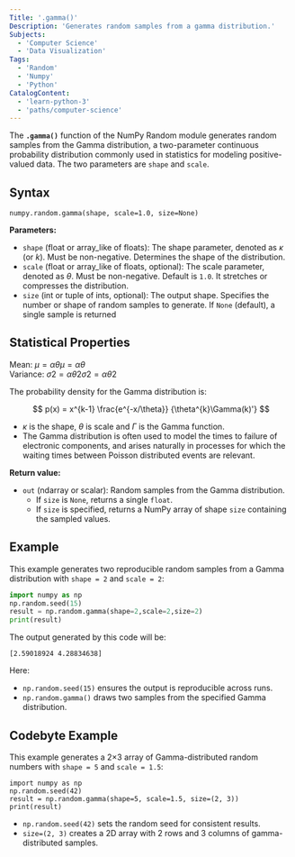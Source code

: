 ```yaml
---
Title: '.gamma()'
Description: 'Generates random samples from a gamma distribution.'
Subjects:
  - 'Computer Science'
  - 'Data Visualization'
Tags:
  - 'Random'
  - 'Numpy'
  - 'Python'
CatalogContent:
  - 'learn-python-3'
  - 'paths/computer-science'
---
```


The **`.gamma()`** function of the NumPy Random module generates random samples from the Gamma distribution, a two-parameter continuous probability distribution commonly used in statistics for modeling positive-valued data. The two parameters are `shape` and `scale`.

## Syntax

```pseudo
numpy.random.gamma(shape, scale=1.0, size=None)
```

**Parameters:**

- `shape` (float or array_like of floats): The shape parameter, denoted as $\kappa$ (or $k$). Must be non-negative. Determines the shape of the distribution.
- `scale` (float or array_like of floats, optional): The scale parameter, denoted as $\theta$. Must be non-negative. Default is `1.0`. It stretches or compresses the distribution.
- `size` (int or tuple of ints, optional): The output shape. Specifies the number or shape of random samples to generate. If `None` (default), a single sample is returned

## Statistical Properties

Mean: $μ=αθμ=αθ$\
Variance: $σ2=αθ2σ2=αθ2$

The probability density for the Gamma distribution is:

$$
p(x) = x^{k-1} \frac{e^{-x/\theta}} {\theta^{k}\Gamma(k)'}
$$

- $\kappa$ is the shape, $\theta$ is scale and $\Gamma$ is the Gamma function.
- The Gamma distribution is often used to model the times to failure of electronic components, and arises naturally in processes for which the waiting times between Poisson distributed events are relevant.

**Return value:**

- `out` (ndarray or scalar): Random samples from the Gamma distribution.
  - If `size` is `None`, returns a single `float`.
  - If `size` is specified, returns a NumPy array of shape `size` containing the sampled values.

## Example

This example generates two reproducible random samples from a Gamma distribution with `shape = 2` and `scale = 2`:

```py
import numpy as np
np.random.seed(15)
result = np.random.gamma(shape=2,scale=2,size=2)
print(result)
```

The output generated by this code will be:

```shell
[2.59018924 4.28834638]
```

Here:

- `np.random.seed(15)` ensures the output is reproducible across runs.
- `np.random.gamma()` draws two samples from the specified Gamma distribution.

## Codebyte Example

This example generates a 2×3 array of Gamma-distributed random numbers with `shape = 5` and `scale = 1.5`:

```codebyte/python
import numpy as np
np.random.seed(42)
result = np.random.gamma(shape=5, scale=1.5, size=(2, 3))
print(result)
```

- `np.random.seed(42)` sets the random seed for consistent results.
- `size=(2, 3)` creates a 2D array with 2 rows and 3 columns of gamma-distributed samples.
